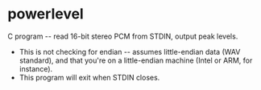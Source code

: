 # powerlevel
C program -- read 16-bit stereo PCM from STDIN, output peak levels.

- This is not checking for endian -- assumes little-endian data (WAV standard), and that you're on a little-endian machine (Intel or ARM, for instance).
- This program will exit when STDIN closes.
